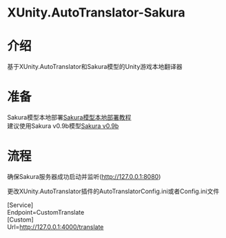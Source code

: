 # XUnity.AutoTranslator-Sakura
# 介绍
基于XUnity.AutoTranslator和Sakura模型的Unity游戏本地翻译器  
# 准备
Sakura模型本地部署[Sakura模型本地部署教程](https://github.com/SakuraLLM/Sakura-13B-Galgame/wiki/llama.cpp%E4%B8%80%E9%94%AE%E5%8C%85%E9%83%A8%E7%BD%B2%E6%95%99%E7%A8%8B)  
建议使用Sakura v0.9b模型[Sakura v0.9b](https://huggingface.co/SakuraLLM/Sakura-13B-LNovel-v0.9b-GGUF/tree/main) 
# 流程
确保Sakura服务器成功启动并监听(http://127.0.0.1:8080)

更改XUnity.AutoTranslator插件的AutoTranslatorConfig.ini或者Config.ini文件  

[Service]  
Endpoint=CustomTranslate  
[Custom]  
Url=http://127.0.0.1:4000/translate  
